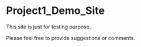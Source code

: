 Project1_Demo_Site
==================

This site is just for testing purpose. 

Please feel free to provide suggestions or comments.

